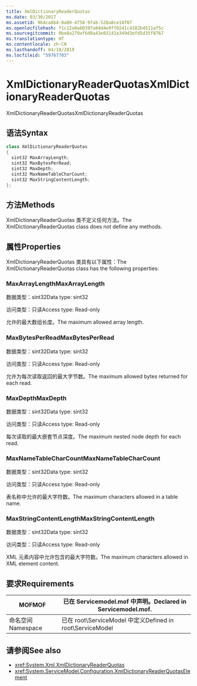 ```yaml
---
title: XmlDictionaryReaderQuotas
ms.date: 03/30/2017
ms.assetid: 9b4ca8b4-0a89-4758-97ab-528a8ce18f07
ms.openlocfilehash: f1c12a0a60397a84d4e9ff0241c4182b4511af5c
ms.sourcegitcommit: 0be8a279af6d8a43e03141e349d3efd5d35f8767
ms.translationtype: HT
ms.contentlocale: zh-CN
ms.lasthandoff: 04/18/2019
ms.locfileid: "59767703"
---
```

# <a name="xmldictionaryreaderquotas"></a><span data-ttu-id="3ef42-102">XmlDictionaryReaderQuotas</span><span class="sxs-lookup"><span data-stu-id="3ef42-102">XmlDictionaryReaderQuotas</span></span>
<span data-ttu-id="3ef42-103">XmlDictionaryReaderQuotas</span><span class="sxs-lookup"><span data-stu-id="3ef42-103">XmlDictionaryReaderQuotas</span></span>  
  
## <a name="syntax"></a><span data-ttu-id="3ef42-104">语法</span><span class="sxs-lookup"><span data-stu-id="3ef42-104">Syntax</span></span>  
  
```csharp
class XmlDictionaryReaderQuotas  
{  
  sint32 MaxArrayLength;  
  sint32 MaxBytesPerRead;  
  sint32 MaxDepth;  
  sint32 MaxNameTableCharCount;  
  sint32 MaxStringContentLength;  
};  
```  
  
## <a name="methods"></a><span data-ttu-id="3ef42-105">方法</span><span class="sxs-lookup"><span data-stu-id="3ef42-105">Methods</span></span>  
 <span data-ttu-id="3ef42-106">XmlDictionaryReaderQuotas 类不定义任何方法。</span><span class="sxs-lookup"><span data-stu-id="3ef42-106">The XmlDictionaryReaderQuotas class does not define any methods.</span></span>  
  
## <a name="properties"></a><span data-ttu-id="3ef42-107">属性</span><span class="sxs-lookup"><span data-stu-id="3ef42-107">Properties</span></span>  
 <span data-ttu-id="3ef42-108">XmlDictionaryReaderQuotas 类具有以下属性：</span><span class="sxs-lookup"><span data-stu-id="3ef42-108">The XmlDictionaryReaderQuotas class has the following properties:</span></span>  
  
### <a name="maxarraylength"></a><span data-ttu-id="3ef42-109">MaxArrayLength</span><span class="sxs-lookup"><span data-stu-id="3ef42-109">MaxArrayLength</span></span>  
 <span data-ttu-id="3ef42-110">数据类型：sint32</span><span class="sxs-lookup"><span data-stu-id="3ef42-110">Data type: sint32</span></span>  
  
 <span data-ttu-id="3ef42-111">访问类型：只读</span><span class="sxs-lookup"><span data-stu-id="3ef42-111">Access type: Read-only</span></span>  
  
 <span data-ttu-id="3ef42-112">允许的最大数组长度。</span><span class="sxs-lookup"><span data-stu-id="3ef42-112">The maximum allowed array length.</span></span>  
  
### <a name="maxbytesperread"></a><span data-ttu-id="3ef42-113">MaxBytesPerRead</span><span class="sxs-lookup"><span data-stu-id="3ef42-113">MaxBytesPerRead</span></span>  
 <span data-ttu-id="3ef42-114">数据类型：sint32</span><span class="sxs-lookup"><span data-stu-id="3ef42-114">Data type: sint32</span></span>  
  
 <span data-ttu-id="3ef42-115">访问类型：只读</span><span class="sxs-lookup"><span data-stu-id="3ef42-115">Access type: Read-only</span></span>  
  
 <span data-ttu-id="3ef42-116">允许为每次读取返回的最大字节数。</span><span class="sxs-lookup"><span data-stu-id="3ef42-116">The maximum allowed bytes returned for each read.</span></span>  
  
### <a name="maxdepth"></a><span data-ttu-id="3ef42-117">MaxDepth</span><span class="sxs-lookup"><span data-stu-id="3ef42-117">MaxDepth</span></span>  
 <span data-ttu-id="3ef42-118">数据类型：sint32</span><span class="sxs-lookup"><span data-stu-id="3ef42-118">Data type: sint32</span></span>  
  
 <span data-ttu-id="3ef42-119">访问类型：只读</span><span class="sxs-lookup"><span data-stu-id="3ef42-119">Access type: Read-only</span></span>  
  
 <span data-ttu-id="3ef42-120">每次读取的最大嵌套节点深度。</span><span class="sxs-lookup"><span data-stu-id="3ef42-120">The maximum nested node depth for each read.</span></span>  
  
### <a name="maxnametablecharcount"></a><span data-ttu-id="3ef42-121">MaxNameTableCharCount</span><span class="sxs-lookup"><span data-stu-id="3ef42-121">MaxNameTableCharCount</span></span>  
 <span data-ttu-id="3ef42-122">数据类型：sint32</span><span class="sxs-lookup"><span data-stu-id="3ef42-122">Data type: sint32</span></span>  
  
 <span data-ttu-id="3ef42-123">访问类型：只读</span><span class="sxs-lookup"><span data-stu-id="3ef42-123">Access type: Read-only</span></span>  
  
 <span data-ttu-id="3ef42-124">表名称中允许的最大字符数。</span><span class="sxs-lookup"><span data-stu-id="3ef42-124">The maximum characters allowed in a table name.</span></span>  
  
### <a name="maxstringcontentlength"></a><span data-ttu-id="3ef42-125">MaxStringContentLength</span><span class="sxs-lookup"><span data-stu-id="3ef42-125">MaxStringContentLength</span></span>  
 <span data-ttu-id="3ef42-126">数据类型：sint32</span><span class="sxs-lookup"><span data-stu-id="3ef42-126">Data type: sint32</span></span>  
  
 <span data-ttu-id="3ef42-127">访问类型：只读</span><span class="sxs-lookup"><span data-stu-id="3ef42-127">Access type: Read-only</span></span>  
  
 <span data-ttu-id="3ef42-128">XML 元素内容中允许包含的最大字符数。</span><span class="sxs-lookup"><span data-stu-id="3ef42-128">The maximum characters allowed in XML element content.</span></span>  
  
## <a name="requirements"></a><span data-ttu-id="3ef42-129">要求</span><span class="sxs-lookup"><span data-stu-id="3ef42-129">Requirements</span></span>  
  
|<span data-ttu-id="3ef42-130">MOF</span><span class="sxs-lookup"><span data-stu-id="3ef42-130">MOF</span></span>|<span data-ttu-id="3ef42-131">已在 Servicemodel.mof 中声明。</span><span class="sxs-lookup"><span data-stu-id="3ef42-131">Declared in Servicemodel.mof.</span></span>|  
|---------|-----------------------------------|  
|<span data-ttu-id="3ef42-132">命名空间</span><span class="sxs-lookup"><span data-stu-id="3ef42-132">Namespace</span></span>|<span data-ttu-id="3ef42-133">已在 root\ServiceModel 中定义</span><span class="sxs-lookup"><span data-stu-id="3ef42-133">Defined in root\ServiceModel</span></span>|  
  
## <a name="see-also"></a><span data-ttu-id="3ef42-134">请参阅</span><span class="sxs-lookup"><span data-stu-id="3ef42-134">See also</span></span>

- <xref:System.Xml.XmlDictionaryReaderQuotas>
- <xref:System.ServiceModel.Configuration.XmlDictionaryReaderQuotasElement>
